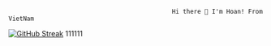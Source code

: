                                                  Hi there 👋 I'm Hoan! From VietNam
[![GitHub Streak](https://github-readme-streak-stats.herokuapp.com?user=manhhoan76&theme=radical&hide_border=true&date_format=M%20j%5B%2C%20Y%5D)](https://git.io/streak-stats)
111111
